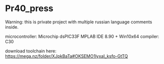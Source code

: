 # Pr40_press
Warning: this is private project with multiple russian language comments inside.

microcontroller: Microchip dsPIC33F
MPLAB IDE 8.90 + Win10x64
compiler: C30

download toolchain here: https://mega.nz/folder/XJpkBaTa#OKSEMO1lyxaI_ksfo-GtTQ




